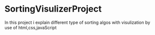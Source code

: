# SortingVisulizerProject
In this project i explain different type of sorting algos with visulization
by use of html,css,javaScript
